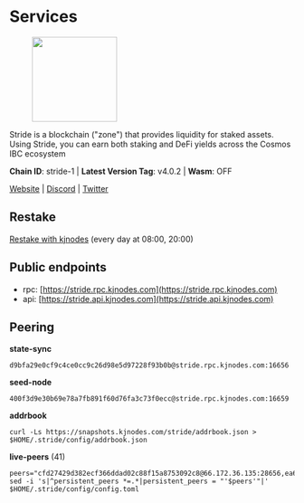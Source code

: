 # Services

<figure><img src="https://raw.githubusercontent.com/kj89/testnet_manuals/main/pingpub/logos/stride.png" width="150" alt=""><figcaption></figcaption></figure>

Stride is a blockchain ("zone") that provides liquidity for staked assets.  Using Stride, you can earn both staking and DeFi yields across the Cosmos IBC ecosystem

**Chain ID**: stride-1 | **Latest Version Tag**: v4.0.2 | **Wasm**: OFF

[Website](https://stride.zone) | [Discord](https://discord.gg/mzQZ8dAE7u) | [Twitter](https://twitter.com/stride_zone)

## Restake

[Restake with kjnodes](https://restake.app/stride/stridevaloper1j8gkhtllnp252l6g6zwzea30e7pvzqttr9768n) (every day at 08:00, 20:00)
## Public endpoints

* rpc: [https://stride.rpc.kjnodes.com](https://stride.rpc.kjnodes.com)
* api: [https://stride.api.kjnodes.com](https://stride.api.kjnodes.com)

## Peering

**state-sync**

```
d9bfa29e0cf9c4ce0cc9c26d98e5d97228f93b0b@stride.rpc.kjnodes.com:16656
```

**seed-node**

```
400f3d9e30b69e78a7fb891f60d76fa3c73f0ecc@stride.rpc.kjnodes.com:16659
```

**addrbook**
```
curl -Ls https://snapshots.kjnodes.com/stride/addrbook.json > $HOME/.stride/config/addrbook.json
```

**live-peers** (41)
```
peers="cfd27429d382ecf366ddad02c88f15a8753092c8@66.172.36.135:28656,ea6a7b2f366bc343f0670f1673fd86001dd08eb0@65.108.122.246:26636,b212d5740b2e11e54f56b072dc13b6134650cfb5@164.152.160.97:26656,1ec2a654e00e22279ee50f13f074f2bce7218681@15.235.114.194:10156,b6bbf3fce8563bf55cee37776d1cfc3e6692c7e6@167.235.1.101:26656,d77e7918b9f9e21ee60a8e03075ca3e5f7353912@162.55.4.253:26656,4d17c6e85a1e6282efee950ff3dfe85b4b043f0f@148.251.51.144:26656,950da031d9536b9fbd0e9f0c70d65740d11d0111@192.118.76.122:26656,5093547fdf0430143ac66b4ee55d80e6542a6c10@217.174.247.163:26656,f420eab70caad310ad6cc1990c977cadf193264c@51.159.80.121:6000,6856de6f0c70a850db2b58deb43d568fced4a524@35.208.90.201:26656,28db7a664e95241930c5680ad2e1480bed3fb99f@198.244.178.213:26656,463b1dc6903455575079572fb23407be586f2a4b@185.16.39.37:26656,e37c0178e07c5de335c0e6293fec39b473e7f1e1@65.109.52.178:26656,a757fc9ea95a7f643d392ec9fdaa31cbf06e76d9@195.3.221.21:12256,d2247f7b919f0781c90ee61958d7044665a22d38@169.155.44.213:26656,698ecde23465c1d01d02cc364f36426d259ba1f0@192.99.247.170:26656,a7d96dc929824613315dcc1c90fee119f28cc51f@164.152.160.155:26656,df7ea6950a4a58199ba03ba9454ded0d51f38003@188.217.162.92:26656,f5732d5a406bdbbf08acad017c0993c0aa8ebe70@34.145.16.183:26656,ebc272824924ea1a27ea3183dd0b9ba713494f83@185.16.39.158:26886,7ee622727088106f07402fa1e9004fdb2d504bf6@176.9.188.21:51656,8d7d0f32d53467c4d5e8871faf4ec58ea970fed2@157.90.179.182:26456,d36ac7580cc8907a00b0add8c3b047caea6df4ed@107.155.67.202:26636,6a6a70719d44dfdaa74a074f017dc1f1ff23da62@146.59.0.123:6000,d13d51e660dbd89d6660ac9b61957c5e727efdae@135.181.130.145:6000,bde0ccb7d858f2e5ab8c12cd78bf360c6614535f@142.132.199.211:26653,df3f533e6b9776c11f08da804edcb810cbdd2080@65.108.234.23:12256,90fbbe59cf9c6371b2557ab8f4ff1389f83c2c81@51.81.57.144:26656,5285512b3ef0979823d43b4bdc393db31f11a84d@34.170.17.239:26656,c6d54f5554078d513a3cabc9106798837561ca6b@65.144.145.234:26656,6b615c7dde3e76de39474b7406bdde0ac0f31b79@23.88.69.22:28666,d056dcd5ac8dddb23e2962a5ade6ee51f9bfd785@162.19.89.8:10456,06c309d890fe6a1e7d2ac0a600ab077d1e793e18@51.195.89.43:10156,8fff37214fb0ef622f1c09dccb22d6321e004c3e@109.123.242.163:50056,20948180a8b777f9bbfae3c4bdcc340a04dffdc0@89.58.57.39:26656,e821acdaf0c7a3c60ea3cd4eb4a98a62dad06f58@43.201.12.41:26656,87ba7609ae2aae4c048ef83687fc913b8866cc0b@194.163.161.146:16656,dc9241e56b67b2d9b39a79f4aa9dc432d78c1dbc@195.3.223.204:10156,d9bfa29e0cf9c4ce0cc9c26d98e5d97228f93b0b@65.109.88.38:16656,ade4d8bc8cbe014af6ebdf3cb7b1e9ad36f412c0@135.181.5.219:12256"
sed -i 's|^persistent_peers *=.*|persistent_peers = "'$peers'"|' $HOME/.stride/config/config.toml
```
